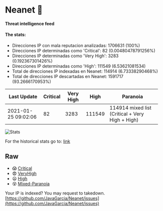 # Neanet :hocho:
#### Threat intelligence feed
#### The stats:

- Direcciones IP con mala reputacion analizadas: 1706631 (100%)
- Direcciones IP determinadas como 'Critical':  82 (0.00480478791256%)
- Direcciones IP determinadas como 'Very High':  3283 (0.192367301426%)
- Direcciones IP determinadas como 'High':  111549 (6.53621081534)
- Total de direcciones IP indexadas en Neanet:  114914 (6.73338290468%)
- Total de direcciones IP descartadas en Neanet:  1591717 (93.2666170953%)

| Last Update | Critical | Very High | High | Paranoia |
| --- | --- | --- | --- | --- |
| 2021-01-25 09:02:06 | 82 | 3283 | 111549 | 114914 mixed list (Critical + Very High + High)|

![Stats](https://docs.google.com/spreadsheets/d/e/2PACX-1vSnaNMIXVabIpDJjufMlzH7poXnshF3mgd8Is1g9ytUEzVsP5my4Trn8f-xkoLLQ38xpL3HtmUexLo6/pubchart?oid=501124687&format=image)

For the historical stats go to: [link](/stats.csv)
## Raw
- :scream: [Critical](https://raw.githubusercontent.com/JavaGarcia/Neanet/master/blacklists/neanet_critical.txt)
- :fearful: [VeryHigh](https://raw.githubusercontent.com/JavaGarcia/Neanet/master/blacklists/neanet_veryHigh.txtt)
- :frowning: [High](https://raw.githubusercontent.com/JavaGarcia/Neanet/master/blacklists/neanet_high.txt)
- :dizzy_face: [Mixed-Paranoia](https://raw.githubusercontent.com/JavaGarcia/Neanet/master/blacklists/neanet_all.txt)


Your IP is indexed? You may request to takedown. [https://github.com/JavaGarcia/Neanet/issues](https://github.com/JavaGarcia/Neanet/issues)






































































































































































































































































































































































































































































































































































































































































































































































































































































































































































































































































































































































































































































































































































































































































































































































































































































































































































































































































































































































































































































































































































































































































































































































































































































































































































































































































































































































































































































































































































































































































































































































































































































































































































































































































































































































































































































































































































































































































































